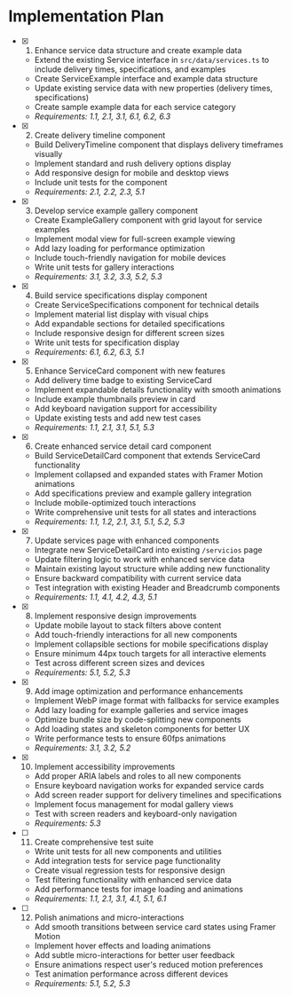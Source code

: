 # Implementation Plan

- [x] 1. Enhance service data structure and create example data





  - Extend the existing Service interface in `src/data/services.ts` to include delivery times, specifications, and examples
  - Create ServiceExample interface and example data structure
  - Update existing service data with new properties (delivery times, specifications)
  - Create sample example data for each service category
  - _Requirements: 1.1, 2.1, 3.1, 6.1, 6.2, 6.3_

- [x] 2. Create delivery timeline component





  - Build DeliveryTimeline component that displays delivery timeframes visually
  - Implement standard and rush delivery options display
  - Add responsive design for mobile and desktop views
  - Include unit tests for the component
  - _Requirements: 2.1, 2.2, 2.3, 5.1_

- [x] 3. Develop service example gallery component






  - Create ExampleGallery component with grid layout for service examples
  - Implement modal view for full-screen example viewing
  - Add lazy loading for performance optimization
  - Include touch-friendly navigation for mobile devices
  - Write unit tests for gallery interactions
  - _Requirements: 3.1, 3.2, 3.3, 5.2, 5.3_

- [x] 4. Build service specifications display component






  - Create ServiceSpecifications component for technical details
  - Implement material list display with visual chips
  - Add expandable sections for detailed specifications
  - Include responsive design for different screen sizes
  - Write unit tests for specification display
  - _Requirements: 6.1, 6.2, 6.3, 5.1_

- [x] 5. Enhance ServiceCard component with new features




  - Add delivery time badge to existing ServiceCard
  - Implement expandable details functionality with smooth animations
  - Include example thumbnails preview in card
  - Add keyboard navigation support for accessibility
  - Update existing tests and add new test cases
  - _Requirements: 1.1, 2.1, 3.1, 5.1, 5.3_

- [x] 6. Create enhanced service detail card component








  - Build ServiceDetailCard component that extends ServiceCard functionality
  - Implement collapsed and expanded states with Framer Motion animations
  - Add specifications preview and example gallery integration
  - Include mobile-optimized touch interactions
  - Write comprehensive unit tests for all states and interactions
  - _Requirements: 1.1, 1.2, 2.1, 3.1, 5.1, 5.2, 5.3_

- [x] 7. Update services page with enhanced components




  - Integrate new ServiceDetailCard into existing `/servicios` page
  - Update filtering logic to work with enhanced service data
  - Maintain existing layout structure while adding new functionality
  - Ensure backward compatibility with current service data
  - Test integration with existing Header and Breadcrumb components
  - _Requirements: 1.1, 4.1, 4.2, 4.3, 5.1_

- [x] 8. Implement responsive design improvements




  - Update mobile layout to stack filters above content
  - Add touch-friendly interactions for all new components
  - Implement collapsible sections for mobile specifications display
  - Ensure minimum 44px touch targets for all interactive elements
  - Test across different screen sizes and devices
  - _Requirements: 5.1, 5.2, 5.3_

- [x] 9. Add image optimization and performance enhancements





  - Implement WebP image format with fallbacks for service examples
  - Add lazy loading for example galleries and service images
  - Optimize bundle size by code-splitting new components
  - Add loading states and skeleton components for better UX
  - Write performance tests to ensure 60fps animations
  - _Requirements: 3.1, 3.2, 5.2_

- [x] 10. Implement accessibility improvements




  - Add proper ARIA labels and roles to all new components
  - Ensure keyboard navigation works for expanded service cards
  - Add screen reader support for delivery timelines and specifications
  - Implement focus management for modal gallery views
  - Test with screen readers and keyboard-only navigation
  - _Requirements: 5.3_

- [ ] 11. Create comprehensive test suite
  - Write unit tests for all new components and utilities
  - Add integration tests for service page functionality
  - Create visual regression tests for responsive design
  - Test filtering functionality with enhanced service data
  - Add performance tests for image loading and animations
  - _Requirements: 1.1, 2.1, 3.1, 4.1, 5.1, 6.1_

- [ ] 12. Polish animations and micro-interactions




  - Add smooth transitions between service card states using Framer Motion
  - Implement hover effects and loading animations
  - Add subtle micro-interactions for better user feedback
  - Ensure animations respect user's reduced motion preferences
  - Test animation performance across different devices
  - _Requirements: 5.1, 5.2, 5.3_